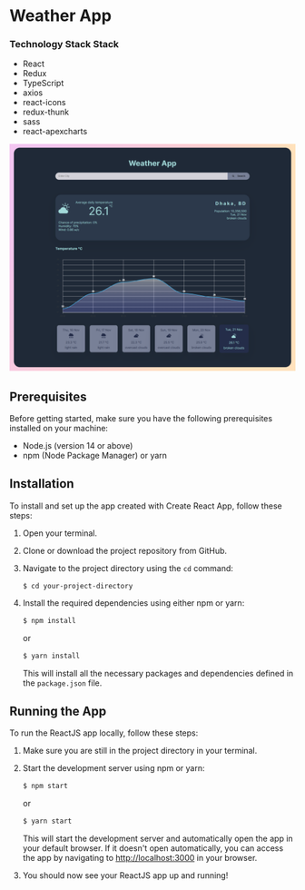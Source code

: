 # Weather App

### Technology Stack Stack

-  React
-  Redux
-  TypeScript
-  axios
-  react-icons
-  redux-thunk
-  sass
-  react-apexcharts

![Preview](https://raw.githubusercontent.com/MehedilslamRipon/Weather-app-reactjs/master/preview.png)

## Prerequisites

Before getting started, make sure you have the following prerequisites installed on your machine:

-  Node.js (version 14 or above)
-  npm (Node Package Manager) or yarn

## Installation

To install and set up the app created with Create React App, follow these steps:

1. Open your terminal.
2. Clone or download the project repository from GitHub.
3. Navigate to the project directory using the `cd` command:

   ```
   $ cd your-project-directory
   ```

4. Install the required dependencies using either npm or yarn:

   ```bash
   $ npm install
   ```

   or

   ```bash
   $ yarn install
   ```

   This will install all the necessary packages and dependencies defined in the `package.json` file.

## Running the App

To run the ReactJS app locally, follow these steps:

1. Make sure you are still in the project directory in your terminal.
2. Start the development server using npm or yarn:

   ```bash
   $ npm start
   ```

   or

   ```bash
   $ yarn start
   ```

   This will start the development server and automatically open the app in your default browser. If it doesn't open automatically, you can access the app by navigating to [http://localhost:3000](http://localhost:3000) in your browser.

3. You should now see your ReactJS app up and running!
